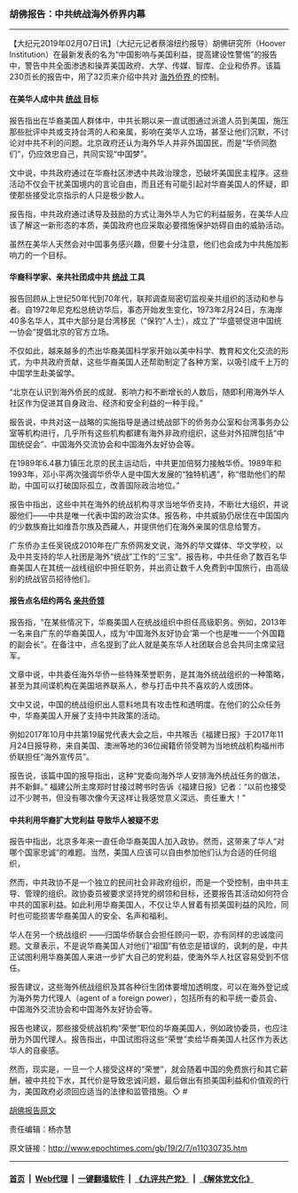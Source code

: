 ### 胡佛报告：中共统战海外侨界内幕
------------------------

<p>
 【大纪元2019年02月07日讯】（大纪元记者蔡溶纽约报导）胡佛研究所（Hoover Institution）在最新发表的名为“中国影响与美国利益，提高建设性警惕”的报告中，警告中共全面渗透和操弄美国政府、大学、传媒、智库、企业和侨界。该篇230页长的报告中，用了32页来介绍中共对
 <a href="http://www.epochtimes.com/gb/tag/%E6%B5%B7%E5%A4%96%E4%BE%A8%E7%95%8C.html">
  海外侨界
 </a>
 的控制。
</p>
<h4>
 在美华人成中共
 <a href="http://www.epochtimes.com/gb/tag/%E7%BB%9F%E6%88%98.html">
  统战
 </a>
 目标
</h4>
<p>
 报告指出在华裔美国人群体中，中共长期以来一直试图通过派遣人员到美国，施压那些批评中共或支持台湾的人和亲属，影响在美华人立场，甚至让他们沉默，不讨论对中共不利的问题。北京政府还认为海外华人并非外国国民，而是“华侨同胞们”，仍应效忠自己，共同实现“中国梦”。
</p>
<p>
 文中说，中共政府通过在华裔社区渗透中共政治理念，恐破坏美国民主程序。这些活动不仅会干扰美国境内的言论自由，而且还有可能引起对华裔美国人的怀疑，即使那些接受北京指示的人只是极少数人。
</p>
<p>
 报告指，中共政府通过诱导及鼓励的方式让海外华人为它的利益服务，在美华人应该了解这一新形态的本质，美国政府也应采取必要措施保护妨碍自由的威胁活动。
</p>
<p>
 虽然在美华人天然会对中国事务感兴趣，但要十分注意，他们也会成为中共施加影响力的一个目标。
</p>
<h4>
 华裔科学家、亲共社团成中共
 <a href="http://www.epochtimes.com/gb/tag/%E7%BB%9F%E6%88%98.html">
  统战
 </a>
 工具
</h4>
<p>
 报告回顾从上世纪50年代到70年代，联邦调查局密切监视亲共组织的活动和参与者。自1972年尼克松总统访华后，事态开始发生变化，1973年2月24日，东海岸40多名华人，其中大部分是台湾移民（“保钓”人士），成立了“华盛顿促进中国统一协会”提倡北京的官方立场。
</p>
<p>
 不仅如此，越来越多的杰出华裔美国科学家开始以美中科学、教育和文化交流的形式，为中共政府贡献，这些华裔美国人还帮助制定了各种方案，以吸引成千上万的中国学生赴美留学。
</p>
<p>
 “北京在认识到海外侨民的成就、影响力和不断增长的人数后，随即利用海外华人社区作为促进其自身政治、经济和安全利益的一种手段。”
</p>
<p>
 报告说，中共对这一战略的实施指导是通过统战部下的侨务办公室和台湾事务办公室等机构进行，几乎所有这些机构都建有海外非政府组织，这些对外招牌包括“中国统促会”、中国海外交流协会和中国海外友好协会等。
</p>
<p>
 在1989年6.4暴力镇压北京的民主运动后，中共更加倍努力接触华侨。1989年和1993年，邓小平两次强调华侨华人是中国大发展的“独特机遇”，称“借助他们的帮助，中国可以打破国际孤立，改善国际政治地位。”
</p>
<p>
 报告中指出，这些中共在海外的统战机构寻求当地华侨支持，不断壮大组织，并说服他们——中共是唯一代表中国的政治实体。报告称，中共威胁仍居住在中国国内的少数族裔比如维吾尔族及西藏人，并提供他们在海外亲属的信息给警方。
</p>
<p>
 广东侨办主任吴锐成2010年在广东侨网发文说，海外的华文媒体、华文学校，以及中共支持的华人社团是海外“统战”工作的“三宝”。报告称，中共任命了数百名华裔美国人在其统一战线组织中担任职务，并出资让数千人免费到中国旅行，由高级别的统战官员招待他们。
</p>
<h4>
 报告点名纽约两名
 <a href="http://www.epochtimes.com/gb/tag/%E4%BA%B2%E5%85%B1%E4%BE%A8%E9%A2%86.html">
  亲共侨领
 </a>
</h4>
<p>
 报告指，“在某些情况下，华裔美国人在统战组织中担任高级职务。例如，2013年一名来自广东的华裔美国人，成为‘中国海外友好协会’第一个也是唯一一个外国籍的副会长”。在备注中，点名提到了此人就是美东华人社团联合总会共同主席梁冠军。
</p>
<p>
 文章中说，中共委任海外华侨一些特殊荣誉职务，是其海外统战组织的一种策略，甚至为其间谍机构在美国培养联系人，参与打击中共不喜欢的人或团体。
</p>
<p>
 文中又说，中国的统战组织出人意料地具有攻击性和透明度。在他们的公众任务中，华裔美国人开展了支持中共政策的活动。
</p>
<p>
 例如2017年10月中共第19届党代表大会之后，中共喉舌《福建日报》于2017年11月24日报导称，来自美国、澳洲等地的36位闽籍侨领受聘为当地统战机构福州市侨联担任“海外宣传员”。
</p>
<p>
 报告说，该篇中国的报导指出，这种“党委向海外华人安排海外统战任务的做法，并不新鲜。” 福建公所主席郑时甘接过聘书时告诉《福建日报》记者：“以前也接受过不少聘书，但没有哪次像今天这样让我感觉意义深远、责任重大！”
</p>
<h4>
 中共利用华裔扩大党利益 导致华人被疑不忠
</h4>
<p>
 报告中指出，北京多年来一直任命华裔美国人加入政协。然而，这带来了华人“对哪个国家忠诚”的难题。当然，美国人应该可以自由参加他们认为合适的任何组织，
</p>
<p>
 然而，中共政协不是一个独立的民间社会非政府组织，而是一个受控制，由中共主导、管理的组织。政协委员被要求坚持党的纲领和目标，还要报告其活动如何符合中共的国家利益。如此利用华裔美国人，不仅让华人冒着有损美国利益的风险，同时也可能损害华裔美国人的安全、名声和福利。
</p>
<p>
 华人在另一个统战组织 ——归国华侨联合会担任顾问一职，亦有同样的忠诚度问题。文章表示，不是说华裔美国人对他们“祖国”有依恋是错误的，讽刺的是，中共正试图利用华裔美国人来进一步扩大自己的党利益，使海外华人社区容易受到不信任。
</p>
<p>
 报告建议，这些海外统战组织及其各种衍生团体要增加透明度，可以在海外登记成为海外势力代理人（agent of a foreign power），包括所有的和平统一委员会、中国海外交流协会和中国海外友好协会等。
</p>
<p>
 报告也建议，那些接受统战机构“荣誉”职位的华裔美国人，例如政协委员，也应注册为外国代理人。报告指出，中国试图将这些“荣誉”卖给华裔美国人社区作为表达华人的自豪感。
</p>
<p>
 然而，现实是，一旦一个人接受这样的“荣誉”，就会随着中国的免费旅行和其它薪酬，被中共拉下水，其代价是导致忠诚问题，最后做出有损美国利益和价值观的行为，美国政府必须回应适当的法律和监管措施。◇ #
</p>
<p>
 <a href="https://www.hoover.org/research/chinese-influence-american-interests-chinese-american-community">
  胡佛报告原文
 </a>
</p>
<p>
 责任编辑：杨亦慧
</p>

原文链接：http://www.epochtimes.com/gb/19/2/7/n11030735.htm


------------------------
#### [首页](https://github.com/gfw-breaker/banned-news/blob/master/README.md) &nbsp;|&nbsp; [Web代理](https://github.com/labour-camp/helloworld) &nbsp;|&nbsp; [一键翻墙软件](https://github.com/gfw-breaker/nogfw/blob/master/README.md) &nbsp;|&nbsp; [《九评共产党》](https://github.com/gfw-breaker/9ping.md/blob/master/README.md#九评之一评共产党是什么) &nbsp;|&nbsp; [《解体党文化》](https://github.com/gfw-breaker/jtdwh.md/blob/master/README.md#绪论)

